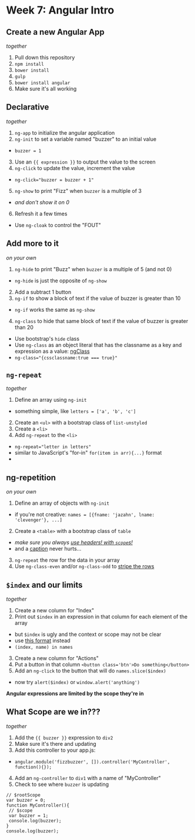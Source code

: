 # Week 7: Angular Intro

## Create a new Angular App
*together*

1. Pull down this repository
2. `npm install`
3. `bower install`
4. `gulp`
5. `bower install angular`
6. Make sure it's all working

## Declarative
*together*

1. `ng-app` to initialize the angular application
2. `ng-init` to set a variable named "buzzer" to an initial value
  * `buzzer = 1`
3. Use an `{{ expression }}` to output the value to the screen
4. `ng-click` to update the value, increment the value
  * `ng-click="buzzer = buzzer + 1"`
5. `ng-show` to print "Fizz" when `buzzer` is a multiple of 3
  * *and don't show it on 0*
6. Refresh it a few times
  * Use `ng-cloak` to control the "FOUT"

## Add more to it
*on your own*

1. `ng-hide` to print "Buzz" when `buzzer` is a multiple of 5 (and not 0)
  * `ng-hide` is just the opposite of `ng-show`
2. Add a subtract 1 button
3. `ng-if` to show a block of text if the value of buzzer is greater than 10
  * `ng-if` works the same as `ng-show`
4. `ng-class` to hide that same block of text if the value of buzzer is greater than 20
  * Use bootstrap's `hide` class
  * Use `ng-class` as an object literal that has the classname as a key and expression as a value: [ngClass](https://docs.angularjs.org/api/ng/directive/ngClass)
  * `ng-class="{cssclassname:true === true}"`

## `ng-repeat`
*together*

1. Define an array using `ng-init`
  * something simple, like `letters = ['a', 'b', 'c']`
2. Create an `<ul>` with a bootstrap class of `list-unstyled`
3. Create a `<li>`
4. Add `ng-repeat` to the `<li>`
  * `ng-repeat="letter in letters"`
  * similar to JavaScript's "for-in" `for(item in arr){...}` format
  * 

## ng-repetition
*on your own*

1. Define an array of objects with `ng-init`
  * if you're not creative: `names = [{fname: 'jazahn', lname: 'clevenger'}, ...]`
2. Create a `<table>` with a bootstrap class of `table`
  * *make sure you always [use headers! with `scope`s!](http://webaim.org/techniques/tables/data#headers)*
  * and a [caption](http://webaim.org/techniques/tables/data#caption) never hurts...
3. `ng-repeat` the row for the data in your array
4. Use `ng-class-even` and/or `ng-class-odd` to [stripe the rows](https://docs.angularjs.org/api/ng/directive/ngClassEven)

## `$index` and our limits
*together*

1. Create a new column for "Index"
2. Print out `$index` in an expression in that column for each element of the array
  * but `$index` is ugly and the context or scope may not be clear
  * use [this format](https://docs.angularjs.org/api/ng/directive/ngRepeat#iterating-over-object-properties) instead
  * `(index, name) in names`
3. Create a new column for "Actions"
4. Put a button in that column `<button class='btn'>Do something</button>`
5. Add an `ng-click` to the button that will do `names.slice($index)`
  * now try `alert($index)` or `window.alert('anything')`

**Angular expressions are limited by the scope they're in**

## What Scope are we in???
*together*

1. Add the `{{ buzzer }}` expression to `div2`
2. Make sure it's there and updating
3. Add this controller to your app.js: 
  * `angular.module('fizzbuzzer', []).controller('MyController', function(){});`
4. Add an `ng-controller` to `div1` with a name of "MyController"
5. Check to see where `buzzer` is updating
```
// $rootScope
var buzzer = 0;
function MyController(){
 // $scope
 var buzzer = 1;
 console.log(buzzer);
}
console.log(buzzer);
```
